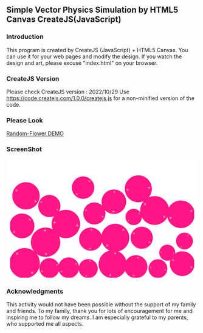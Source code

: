 ## Simple Vector Physics Simulation by HTML5 Canvas CreateJS(JavaScript)
### Introduction
This program is created by CreateJS (JavaScript) + HTML5 Canvas. You can use it for your web pages and modify the design. If you watch the design and art, please excuse "index.html" on your browser.  
   
### CreateJS Version
Please check CreateJS version : 2022/10/29
Use https://code.createjs.com/1.0.0/createjs.js for a non-minified version of the code.

### Please Look
[Random-Flower DEMO](https://jirotubuyaki.github.io/createjs/Physics/index.html)   

### ScreenShot  
![ScreenShot](https://raw.githubusercontent.com/jirotubuyaki/jirotubuyaki.github.io/master/createjs/Physics/screen.png)  

### Acknowledgments
This activity would not have been possible without the support of my family and friends. To my family, thank you for lots of encouragement for me and inspiring me to follow my dreams. I am especially grateful to my parents, who supported me all aspects.
